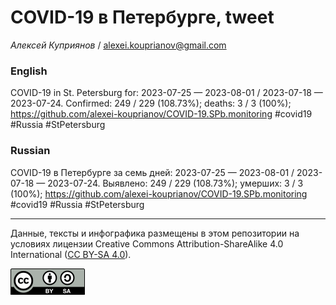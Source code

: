 COVID-19 в Петербурге, tweet
============================

*Алексей Куприянов* /
<a href="mailto:alexei.kouprianov@gmail.com" class="email">alexei.kouprianov@gmail.com</a>

### English

<!-- COVID-19 in St. Petersburg for: 2023-07-25 --- 2023-08-01 / 2023-07-18 --- 2023-07-24. Сonfirmed: 249 / 229 (108.73%); hospitalized:  /   (); deaths: 3 / 3 (100%); https://github.com/alexei-kouprianov/COVID-19.SPb.monitoring #covid19 #Russia #StPetersburg -->

COVID-19 in St. Petersburg for: 2023-07-25 — 2023-08-01 / 2023-07-18 —
2023-07-24. Сonfirmed: 249 / 229 (108.73%); deaths: 3 / 3 (100%);
<a href="https://github.com/alexei-kouprianov/COVID-19.SPb.monitoring" class="uri">https://github.com/alexei-kouprianov/COVID-19.SPb.monitoring</a>
\#covid19 \#Russia \#StPetersburg

### Russian

<!-- COVID-19 в Петербурге за семь дней: 2023-07-25 --- 2023-08-01 / 2023-07-18 --- 2023-07-24. Выявлено: 249 / 229 (108.73%); госпитализировано:  /   (); умерших: 3 / 3 (100%); https://github.com/alexei-kouprianov/COVID-19.SPb.monitoring #covid19 #Russia #StPetersburg -->

COVID-19 в Петербурге за семь дней: 2023-07-25 — 2023-08-01 / 2023-07-18
— 2023-07-24. Выявлено: 249 / 229 (108.73%); умерших: 3 / 3 (100%);
<a href="https://github.com/alexei-kouprianov/COVID-19.SPb.monitoring" class="uri">https://github.com/alexei-kouprianov/COVID-19.SPb.monitoring</a>
\#covid19 \#Russia \#StPetersburg

------------------------------------------------------------------------

Данные, тексты и инфографика размещены в этом репозитории на условиях
лицензии Creative Commons Attribution-ShareAlike 4.0 International ([CC
BY-SA 4.0](https://creativecommons.org/licenses/by-sa/4.0/)).

![](../misc/CC-BY-SA-icon.png "CC-BY-SA")
